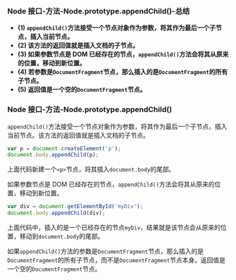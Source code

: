 ### Node 接口-方法-Node.prototype.appendChild()-总结

- **(1) `appendChild()`方法接受一个节点对象作为参数，将其作为最后一个子节点，插入当前节点。**
- **(2) 该方法的返回值就是插入文档的子节点。**
- **(3) 如果参数节点是 DOM 已经存在的节点，`appendChild()`方法会将其从原来的位置，移动到新位置。**
- **(4) 若参数是`DocumentFragment`节点，那么插入的是`DocumentFragment`的所有子节点。**
- **(5) 返回值是一个空的`DocumentFragment`节点。**

### Node 接口-方法-Node.prototype.appendChild()

`appendChild()`方法接受一个节点对象作为参数，将其作为最后一个子节点，插入当前节点。该方法的返回值就是插入文档的子节点。

```javascript
var p = document.createElement('p');
document.body.appendChild(p);
```

上面代码新建一个`<p>`节点，将其插入`document.body`的尾部。

如果参数节点是 DOM 已经存在的节点，`appendChild()`方法会将其从原来的位置，移动到新位置。

```javascript
var div = document.getElementById('myDiv');
document.body.appendChild(div);
```

上面代码中，插入的是一个已经存在的节点`myDiv`，结果就是该节点会从原来的位置，移动到`document.body`的尾部。

如果`appendChild()`方法的参数是`DocumentFragment`节点，那么插入的是`DocumentFragment`的所有子节点，而不是`DocumentFragment`节点本身。返回值是一个空的`DocumentFragment`节点。
